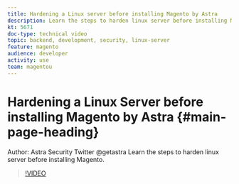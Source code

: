 ```yaml
---
title: Hardening a Linux server before installing Magento by Astra
description: Learn the steps to harden linux server before installing Magento.
kt: 5671
doc-type: technical video
topic: backend, development, security, linux-server
feature: magento
audience: developer
activity: use
team: magentou
---
```


# Hardening a Linux Server before installing Magento by Astra {#main-page-heading}

Author: Astra Security  Twitter @getastra
Learn the steps to harden linux server before installing Magento.

>[!VIDEO](https://video.tv.adobe.com/v/35824?quality=12&learn=on)


